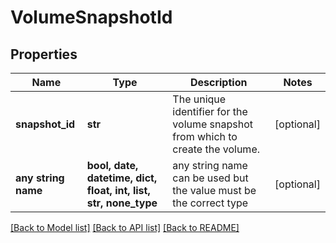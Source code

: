# VolumeSnapshotId


## Properties
Name | Type | Description | Notes
------------ | ------------- | ------------- | -------------
**snapshot_id** | **str** | The unique identifier for the volume snapshot from which to create the volume. | [optional] 
**any string name** | **bool, date, datetime, dict, float, int, list, str, none_type** | any string name can be used but the value must be the correct type | [optional]

[[Back to Model list]](../README.md#documentation-for-models) [[Back to API list]](../README.md#documentation-for-api-endpoints) [[Back to README]](../README.md)


